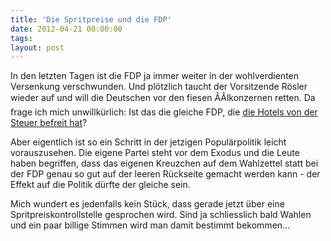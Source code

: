 ```yaml
---
title: 'Die Spritpreise und die FDP'
date: 2012-04-21 00:00:00 
tags: 
layout: post
---
```

In den letzten Tagen ist die FDP ja immer weiter in der wohlverdienten Versenkung verschwunden. Und plötzlich taucht der Vorsitzende Rösler wieder auf und will die Deutschen vor den fiesen ÃÂlkonzernen retten. Da frage ich mich unwillkürlich: Ist das die gleiche FDP, die [die Hotels von der Steuer befreit hat][0]?

Aber eigentlich ist so ein Schritt in der jetzigen Populärpolitik leicht
vorauszusehen. Die eigene Partei steht vor dem Exodus und die Leute haben
begriffen, dass das eigenen Kreuzchen auf dem Wahlzettel statt bei der FDP
genau so gut auf der leeren Rückseite gemacht werden kann - der Effekt
auf die Politik dürfte der gleiche sein.

Mich wundert es jedenfalls kein Stück, dass gerade jetzt über eine
Spritpreiskontrollstelle gesprochen wird. Sind ja schliesslich bald
Wahlen und ein paar billige Stimmen wird man damit bestimmt bekommen...

[0]: http://www.spiegel.de/wirtschaft/soziales/a-747388.html
